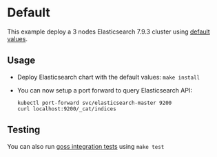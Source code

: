 # Default

This example deploy a 3 nodes Elasticsearch 7.9.3 cluster using
[default values][].


## Usage

* Deploy Elasticsearch chart with the default values: `make install`

* You can now setup a port forward to query Elasticsearch API:

  ```
  kubectl port-forward svc/elasticsearch-master 9200
  curl localhost:9200/_cat/indices
  ```


## Testing

You can also run [goss integration tests][] using `make test`


[goss integration tests]: https://github.com/elastic/helm-charts/tree/7.9/elasticsearch/examples/default/test/goss.yaml
[default values]: https://github.com/elastic/helm-charts/tree/7.9/elasticsearch/values.yaml
